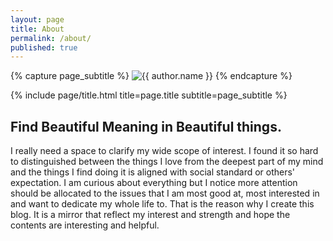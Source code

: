 ```yaml
---
layout: page
title: About
permalink: /about/
published: true
---
```


<div class="page" markdown="1">

{% capture page_subtitle %}
<img
    class="me"
    alt="{{ author.name }}"
    src="{{ site.author.photo | relative_url }}"
    srcset="{{ site.author.photo2x | relative_url }} 2x"
/>
{% endcapture %}

{% include page/title.html title=page.title subtitle=page_subtitle %}

## Find Beautiful Meaning in Beautiful things.

I really need a space to clarify my wide scope of interest. I found it so hard to distinguished between the things I love from the deepest part of my mind and the things I find doing it is aligned with social standard or others' expectation. I am curious about everything but I notice more attention should be allocated to the issues that I am most good at, most interested in and want to dedicate my whole life to. That is the reason why I  create this blog. It is a mirror that reflect my interest and strength and hope the contents are interesting and helpful.

</div>
